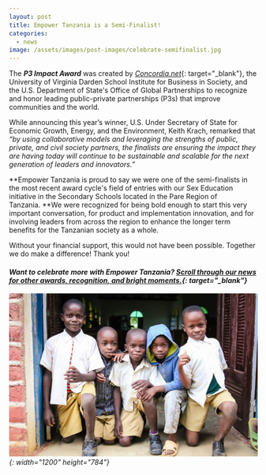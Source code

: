 ```yaml
---
layout: post
title: Empower Tanzania is a Semi-Finalist!
categories:
  - news
image: /assets/images/post-images/celebrate-semifinalist.jpg
---
```


The&nbsp;***P3 Impact Award***&nbsp;was created by&nbsp;[*Concordia.net*](www.concordia.net){: target="_blank"}, the University of Virginia Darden School Institute for Business in Society, and the U.S. Department of State's Office of Global Partnerships to recognize and honor leading public-private partnerships (P3s) that improve communities and the world.&nbsp;

While announcing this year’s winner, U.S. Under Secretary of State for Economic Growth, Energy, and the Environment, Keith Krach, remarked that *“by using collaborative models and leveraging the strengths of public, private, and civil society partners, the finalists are ensuring the impact they are having today will continue to be sustainable and scalable for the next generation of leaders and innovators.”*

**Empower Tanzania is proud to say we were one of the semi-finalists in the most recent award cycle's field of entries with our Sex Education initiative in the Secondary Schools located in the Pare Region of Tanzania.&nbsp;**We were recognized for being bold enough to start this very important conversation, for product and implementation innovation, and for involving leaders from across the region to enhance the longer term benefits for the Tanzanian society as a whole.&nbsp;

Without your financial support, this would not have been possible. Together we do make a difference\! Thank you\!

#### *Want to celebrate more with Empower Tanzania? [Scroll through our news for other awards, recognition, and bright moments.](https://empowertz.org/news&amp;events/){: target="_blank"}*

*![](/uploads/school-kids.jpg){: width="1200" height="784"}*